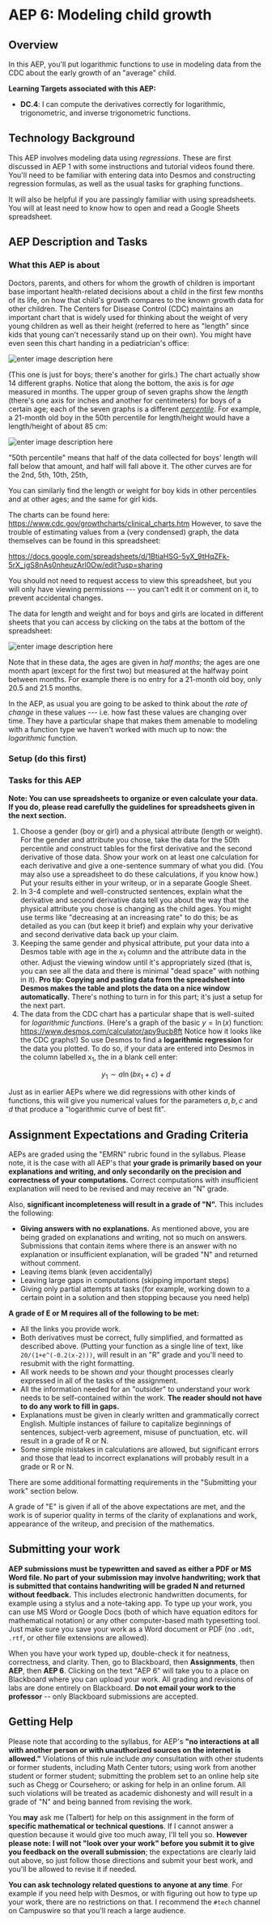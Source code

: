 # AEP 6: Modeling child growth

## Overview

In this AEP, you'll put logarithmic functions to use in modeling data from the CDC about the early growth of an "average" child. 

**Learning Targets associated with this AEP:**

-   **DC.4**: I can compute the derivatives correctly for logarithmic, trigonometric, and inverse trigonometric functions.

## Technology Background

This AEP involves modeling data using *regressions*. These are first discussed in AEP 1 with some instructions and tutorial videos found there. You'll need to be familiar with entering data into Desmos and constructing regression formulas, as well as the usual tasks for graphing functions. 

It will also be helpful if you are passingly familiar with using spreadsheets. You will at least need to know how to open and read a Google Sheets spreadsheet. 

## AEP Description and Tasks

### What this AEP is about

Doctors, parents, and others for whom the growth of children is important base important health-related decisions about a child in the first few months of its life, on how that child's growth compares to the known growth data for other children. The Centers for Disease Control (CDC) maintains an important chart that is widely used for thinking about the weight of very young children as well as their height (referred to here as "length" since kids that young can't necessarily stand up on their own). You might have even seen this chart handing in a pediatrician's office: 

![enter image description here](https://i.ibb.co/Sf99w3Z/cdc.jpg)

(This one is just for boys; there's another for girls.) The chart actually show 14 different graphs. Notice that along the bottom, the axis is for *age* measured in months. The upper group of seven graphs show the *length* (there's one axis for inches and another for centimeters) for boys of a certain age; each of the seven graphs is a different *[percentile](https://i.ibb.co/Sf99w3Z/cdc.jpg)*. For example, a 21-month old boy in the 50th percentile for length/height would have a length/height of about 85 cm: 

![enter image description here](https://i.ibb.co/0nsqJ7r/download-35.jpg)

"50th percentile" means that half of the data collected for boys' length will fall below that amount, and half will fall above it. The other curves are for the 2nd, 5th, 10th, 25th, 

You can similarly find the length or weight for boy kids in other percentiles and at other ages; and the same for girl kids. 

The charts can be found here: https://www.cdc.gov/growthcharts/clinical_charts.htm However, to save the trouble of estimating values from a (very condensed) graph, the data themselves can be found in this spreadsheet: 

https://docs.google.com/spreadsheets/d/1BtiaHSG-5yX_9tHqZFk-5rX_jgS8nAs0nheuzArl0Ow/edit?usp=sharing

You should not need to request access to view this spreadsheet, but you will only have viewing permissions --- you can't edit it or comment on it, to prevent accidental changes. 

The data for length and weight and for boys and girls are located in different sheets that you can access by clicking on the tabs at the bottom of the spreadsheet: 

![enter image description here](https://i.ibb.co/p4tgv1j/download-36.jpg)

Note that in these data, the ages are given in *half months*; the ages are one month apart (except for the first two) but measured at the halfway point between months. For example there is no entry for a 21-month old boy, only 20.5 and 21.5 months. 

In the AEP, as usual you are going to be asked to think about the *rate of change* in these values --- i.e. how fast these values are changing over time. They have a particular shape that makes them amenable to modeling with a function type we haven't worked with much up to now: the *logarithmic* function. 

### Setup (do this first) 




### Tasks for this AEP

**Note: You can use spreadsheets to organize or even calculate your data. If you do, please read carefully the guidelines for spreadsheets given in the next section.** 

1. Choose a gender (boy or girl) and a physical attribute (length or weight). For the gender and attribute you chose, take the data for the 50th percentile and construct tables for the first derivative and the second derivative of those data. Show your work on at least one calculation for each derivative and give a one-sentence summary of what you did. (You may also use a spreadsheet to do these calculations, if you know how.) Put your results either in your writeup, or in a separate Google Sheet. 
2. In 3-4 complete and well-constructed sentences, explain what the derivative and second derivative data tell you about the way that the physical attribute you chose is changing as the child ages. You might use terms like "decreasing at an increasing rate" to do this; be as detailed as you can (but keep it brief) and explain why your derivative and second derivative data back up your claim. 
3. Keeping the same gender and physical attribute, put your data into a Desmos table with age in the $x_1$ column and the attribute data in the other. Adjust the viewing window until it's appropriately sized (that is, you can see all the data and there is minimal "dead space" with nothing in it). **Pro tip: Copying and pasting data from the spreadsheet into Desmos makes the table and plots the data on a nice window automatically.** There's nothing to turn in for this part; it's just a setup for the next part.
4. The data from the CDC chart has a particular shape that is well-suited for *logarithmic functions*. (Here's a graph of the basic $y = \ln(x)$ function: https://www.desmos.com/calculator/apy9ucb8ft Notice how it looks like the CDC graphs!) So use Desmos to find a **logarithmic regression** for the data you plotted. To do so, if your data are entered into Desmos in the column labelled $x_1$, the in a blank cell enter: 

$$y_1 \sim a \ln(bx_1 + c) + d$$

Just as in earlier AEPs where we did regressions with other kinds of functions, this will give you numerical values for the parameters $a,b,c$ and $d$ that produce a "logarithmic curve of best fit". 


## Assignment Expectations and Grading Criteria 

AEPs are graded using the "EMRN" rubric found in the syllabus. Please note, it is the case with all AEP's that **your grade is primarily based on your explanations and writing, and only secondarily on the precision and correctness of your computations.** Correct computations with insufficient explanation will need to be revised and may receive an "N" grade. 

Also, **significant incompleteness will result in a grade of "N".** This includes the following: 

- **Giving answers with no explanations.** As mentioned above, you are being graded on explanations and writing, not so much on answers. Submissions that contain items where there is an answer with no explanation or insufficient explanation, will be graded "N" and returned without comment.
- Leaving items blank (even accidentally)
- Leaving large gaps in computations (skipping important steps) 
- Giving only partial attempts at tasks (for example, working down to a certain point in a solution and then stopping because you need help) 



**A grade of E or M requires all of the following to be met:**

- All the links you provide work. 
- Both derivatives must be correct, fully simplified, and formatted as described above. (Putting your function as a single line of text, like `20/(1+e^(-0.2(x-2)))`, will result in an "R" grade and you'll need to resubmit with the right formatting.
- All work needs to be shown *and* your thought processes clearly expressed in all of the tasks of the assignment. 
- All the information needed for an "outsider" to understand your work needs to be self-contained within the work. **The reader should not have to do any work to fill in gaps.** 
- Explanations must be given in clearly written and grammatically correct English. Multiple instances of failure to capitalize beginnings of sentences, subject-verb agreement, misuse of punctuation, etc. will result in a grade of R or N. 
- Some simple mistakes in calculations are allowed, but significant errors and those that lead to incorrect explanations will probably result in a grade or R or N. 


There are some additional formatting requirements in the "Submitting your work" section below. 


A grade of "E" is given if all of the above expectations are met, and the work is of superior quality in terms of the clarity of explanations and work, appearance of the writeup, and precision of the mathematics. 



## Submitting your work 

**AEP submissions must be typewritten and saved as either a PDF or MS Word file. No part of your submission may involve handwriting; work that is submitted that contains handwriting will be graded N and returned without feedback.** This includes electronic handwritten documents, for example using a stylus and a note-taking app. To type up your work, you can use MS Word or Google Docs (both of which have equation editors for mathematical notation) or any other computer-based math typesetting tool. Just make sure you save your work as a Word document or PDF (no `.odt`, `.rtf`, or other file extensions are allowed).

When you have your work typed up, double-check it for neatness, correctness, and clarity. Then, go to Blackboard, then **Assignments**, then **AEP**, then **AEP 6**. Clicking on the text "AEP 6" will take you to a place on Blackboard where you can upload your work. All grading and revisions of labs are done entirely on Blackboard. **Do not email your work to the professor** -- only Blackboard submissions are accepted.

## Getting Help

Please note that according to the syllabus, for AEP's **"no interactions at all with another person or with unauthorized sources on the internet is allowed."** Violations of this rule include *any* consultation with other students or former students, including Math Center tutors; using work from another student or former student; submitting the problem set to an online help site such as Chegg or Coursehero; or asking for help in an online forum. All such violations will be treated as academic dishonesty and will result in a grade of "N" and being banned from revising the work. 

You **may** ask me (Talbert) for help on this assignment in the form of **specific mathematical or technical questions**. If I cannot answer a question because it would give too much away, I'll tell you so. **However please note: I will not "look over your work" before you submit it to give you feedback on the overall submission**; the expectations are clearly laid out above, so just follow those directions and submit your best work, and you'll be allowed to revise it if needed. 
 
**You can ask technology related questions to anyone at any time**. For example if you need help with Desmos, or with figuring out how to type up your work, there are no restrictions on that. I recommend the `#tech` channel on Campuswire so that you'll reach a large audience. 
<!--stackedit_data:
eyJoaXN0b3J5IjpbLTY2ODczMDI1NiwxODM4MzgxMzEwLDE3OD
gwMjQzNjAsLTQ4MzUzMzc5OF19
-->
